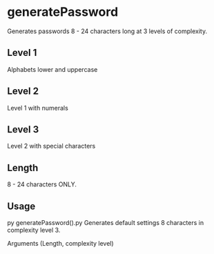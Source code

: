 # generatePassword
Generates passwords 8 - 24 characters long at 3 levels of complexity.

## Level 1
Alphabets lower and uppercase

## Level 2
Level 1 with numerals

## Level 3
Level 2 with special characters

## Length
8 - 24 characters ONLY.

## Usage
py generatePassword().py
Generates default settings 8 characters in complexity level 3.

Arguments (Length, complexity level)


